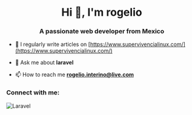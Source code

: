 <h1 align="center">Hi 👋, I'm rogelio</h1>
<h3 align="center">A passionate web developer from Mexico</h3>

- 📝 I regularly write articles on [https://www.supervivencialinux.com/](https://www.supervivencialinux.com/)

- 💬 Ask me about **laravel**

- 📫 How to reach me **rogelio.interino@live.com**

<h3 align="left">Connect with me:</h3>
<p align="left">
</p>

![Laravel](https://img.shields.io/badge/laravel-%23FF2D20.svg?style=for-the-badge&logo=laravel&logoColor=white)
